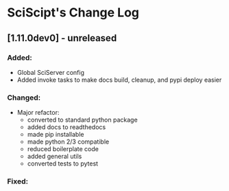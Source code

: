 # SciScipt's Change Log

## [1.11.0dev0] - unreleased

### Added:
- Global SciServer config
- Added invoke tasks to make docs build, cleanup, and pypi deploy easier

### Changed:
- Major refactor:
    - converted to standard python package
    - added docs to readthedocs
    - made pip installable
    - made python 2/3 compatible
    - reduced boilerplate code
    - added general utils
    - converted tests to pytest

### Fixed:

